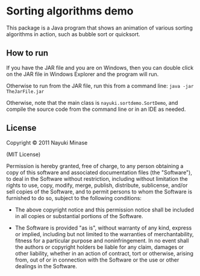 Sorting algorithms demo
=======================

This package is a Java program that shows an animation of various sorting
algorithms in action, such as bubble sort or quicksort.


How to run
----------

If you have the JAR file and you are on Windows, then you can double click on
the JAR file in Windows Explorer and the program will run.

Otherwise to run from the JAR file, run this from a command line:
`java -jar TheJarFile.jar`

Otherwise, note that the main class is `nayuki.sortdemo.SortDemo`, and compile
the source code from the command line or in an IDE as needed.


License
-------

Copyright © 2011 Nayuki Minase

(MIT License)

Permission is hereby granted, free of charge, to any person obtaining a copy of
this software and associated documentation files (the "Software"), to deal in
the Software without restriction, including without limitation the rights to
use, copy, modify, merge, publish, distribute, sublicense, and/or sell copies of
the Software, and to permit persons to whom the Software is furnished to do so,
subject to the following conditions:

* The above copyright notice and this permission notice shall be included in
  all copies or substantial portions of the Software.

* The Software is provided "as is", without warranty of any kind, express or
  implied, including but not limited to the warranties of merchantability,
  fitness for a particular purpose and noninfringement. In no event shall the
  authors or copyright holders be liable for any claim, damages or other
  liability, whether in an action of contract, tort or otherwise, arising from,
  out of or in connection with the Software or the use or other dealings in the
  Software.

